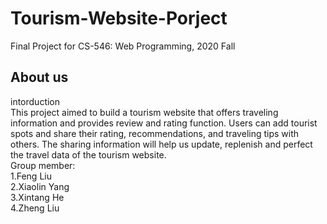 # Tourism-Website-Porject
 Final Project for CS-546: Web Programming, 2020 Fall<br>
## About us
intorduction<br>
This project aimed to build a tourism website that offers traveling information and provides review and rating function. Users can add tourist spots and share their rating, recommendations, and traveling tips with others.  The sharing information will help us update, replenish and perfect the travel data of the tourism website.<br>
Group member:<br>
1.Feng Liu<br>
2.Xiaolin Yang<br>
3.Xintang He<br>
4.Zheng Liu<br>
